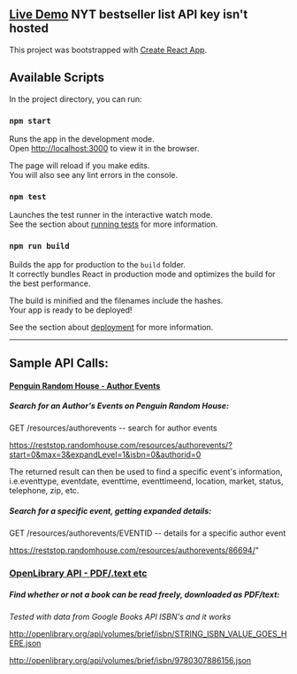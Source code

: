 ## [Live Demo](https://romantic-colden-e9cd5b.netlify.com/) **NYT bestseller list API key isn't hosted**

This project was bootstrapped with [Create React App](https://github.com/facebook/create-react-app).

## Available Scripts

In the project directory, you can run:

### `npm start` 

Runs the app in the development mode.<br />
Open [http://localhost:3000](http://localhost:3000) to view it in the browser.

The page will reload if you make edits.<br />
You will also see any lint errors in the console.

### `npm test` 

Launches the test runner in the interactive watch mode.<br />
See the section about [running tests](https://facebook.github.io/create-react-app/docs/running-tests) for more information.

### `npm run build` 

Builds the app for production to the `build` folder.<br />
It correctly bundles React in production mode and optimizes the build for the best performance.

The build is minified and the filenames include the hashes.<br />
Your app is ready to be deployed!

See the section about [deployment](https://facebook.github.io/create-react-app/docs/deployment) for more information.

---

## Sample API Calls:

#### [Penguin Random House - Author Events](http://www.penguinrandomhouse.biz/webservices/rest/#authorevents)

##### **Search for an Author's Events on Penguin Random House:**

GET /resources/authorevents -- search for author events

https://reststop.randomhouse.com/resources/authorevents/?start=0&max=3&expandLevel=1&isbn=0&authorid=0

The returned result can then be used to find a specific event's information, i.e.eventtype, eventdate, eventtime, eventtimeend, location, market, status, telephone, zip, etc.

##### **Search for a specific event, getting expanded details:**

GET /resources/authorevents/EVENTID -- details for a specific author event

https://reststop.randomhouse.com/resources/authorevents/86694/"

### [OpenLibrary API - PDF/.text etc](https://openlibrary.org/developers/api)

##### **Find whether or not a book can be read freely, downloaded as PDF/text:**

_Tested with data from Google Books API ISBN's and it works_

http://openlibrary.org/api/volumes/brief/isbn/STRING_ISBN_VALUE_GOES_HERE.json

http://openlibrary.org/api/volumes/brief/isbn/9780307886156.json

